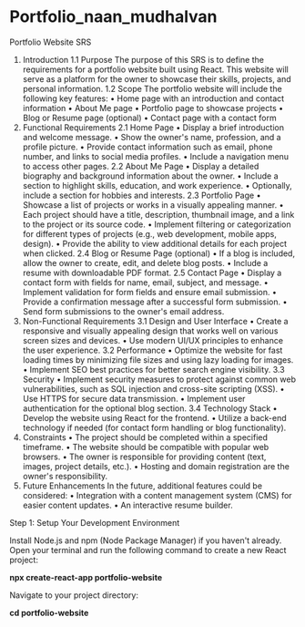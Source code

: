 # Portfolio_naan_mudhalvan


Portfolio Website SRS 
1. Introduction
1.1 Purpose
The purpose of this SRS is to define the requirements for a portfolio website built using React. This website will serve as a platform for the owner to showcase their skills, projects, and personal information.
1.2 Scope
The portfolio website will include the following key features:
•	Home page with an introduction and contact information
•	About Me page
•	Portfolio page to showcase projects
•	Blog or Resume page (optional)
•	Contact page with a contact form
2. Functional Requirements
2.1 Home Page
•	Display a brief introduction and welcome message.
•	Show the owner's name, profession, and a profile picture.
•	Provide contact information such as email, phone number, and links to social media profiles.
•	Include a navigation menu to access other pages.
2.2 About Me Page
•	Display a detailed biography and background information about the owner.
•	Include a section to highlight skills, education, and work experience.
•	Optionally, include a section for hobbies and interests.
2.3 Portfolio Page
•	Showcase a list of projects or works in a visually appealing manner.
•	Each project should have a title, description, thumbnail image, and a link to the project or its source code.
•	Implement filtering or categorization for different types of projects (e.g., web development, mobile apps, design).
•	Provide the ability to view additional details for each project when clicked.
2.4 Blog or Resume Page (optional)
•	If a blog is included, allow the owner to create, edit, and delete blog posts.
•	Include a resume with downloadable PDF format.
2.5 Contact Page
•	Display a contact form with fields for name, email, subject, and message.
•	Implement validation for form fields and ensure email submission.
•	Provide a confirmation message after a successful form submission.
•	Send form submissions to the owner's email address.
3. Non-Functional Requirements
3.1 Design and User Interface
•	Create a responsive and visually appealing design that works well on various screen sizes and devices.
•	Use modern UI/UX principles to enhance the user experience.
3.2 Performance
•	Optimize the website for fast loading times by minimizing file sizes and using lazy loading for images.
•	Implement SEO best practices for better search engine visibility.
3.3 Security
•	Implement security measures to protect against common web vulnerabilities, such as SQL injection and cross-site scripting (XSS).
•	Use HTTPS for secure data transmission.
•	Implement user authentication for the optional blog section.
3.4 Technology Stack
•	Develop the website using React for the frontend.
•	Utilize a back-end technology if needed (for contact form handling or blog functionality).
4. Constraints
•	The project should be completed within a specified timeframe.
•	The website should be compatible with popular web browsers.
•	The owner is responsible for providing content (text, images, project details, etc.).
•	Hosting and domain registration are the owner's responsibility.
5. Future Enhancements
In the future, additional features could be considered:
•	Integration with a content management system (CMS) for easier content updates.
•	An interactive resume builder.


Step 1: Setup Your Development Environment

Install Node.js and npm (Node Package Manager) if you haven't already.
Open your terminal and run the following command to create a new React project:

**npx create-react-app portfolio-website**

Navigate to your project directory:

**cd portfolio-website**
